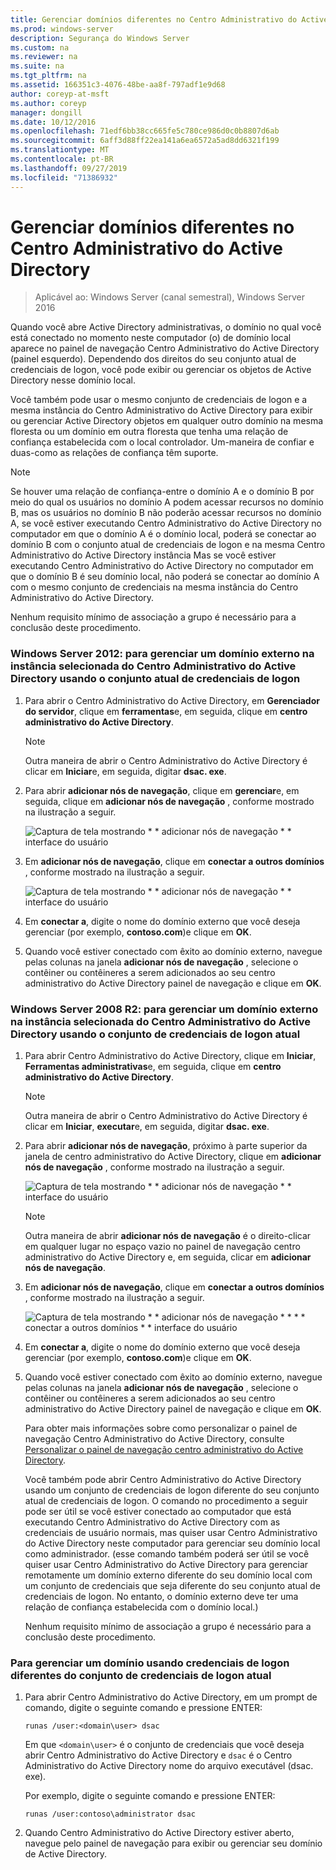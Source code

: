 ```yaml
---
title: Gerenciar domínios diferentes no Centro Administrativo do Active Directory
ms.prod: windows-server
description: Segurança do Windows Server
ms.custom: na
ms.reviewer: na
ms.suite: na
ms.tgt_pltfrm: na
ms.assetid: 166351c3-4076-48be-aa8f-797adf1e9d68
author: coreyp-at-msft
ms.author: coreyp
manager: dongill
ms.date: 10/12/2016
ms.openlocfilehash: 71edf6bb38cc665fe5c780ce986d0c0b8807d6ab
ms.sourcegitcommit: 6aff3d88ff22ea141a6ea6572a5ad8dd6321f199
ms.translationtype: MT
ms.contentlocale: pt-BR
ms.lasthandoff: 09/27/2019
ms.locfileid: "71386932"
---
```

# <a name="manage-different-domains-in-active-directory-administrative-center"></a>Gerenciar domínios diferentes no Centro Administrativo do Active Directory

>Aplicável ao: Windows Server (canal semestral), Windows Server 2016

  Quando você abre Active Directory administrativas, o domínio no qual você está conectado no momento neste computador \(o\) de domínio local aparece no painel de navegação Centro Administrativo do Active Directory \(painel esquerdo\). Dependendo dos direitos do seu conjunto atual de credenciais de logon, você pode exibir ou gerenciar os objetos de Active Directory nesse domínio local.

 Você também pode usar o mesmo conjunto de credenciais de logon e a mesma instância do Centro Administrativo do Active Directory para exibir ou gerenciar Active Directory objetos em qualquer outro domínio na mesma floresta ou um domínio em outra floresta que tenha uma relação de confiança estabelecida com o local controlador. Um\-maneira de confiar e duas\-como as relações de confiança têm suporte.

> [!NOTE]
>  Se houver uma relação de confiança\-entre o domínio A e o domínio B por meio do qual os usuários no domínio A podem acessar recursos no domínio B, mas os usuários no domínio B não poderão acessar recursos no domínio A, se você estiver executando Centro Administrativo do Active Directory no computador em que o domínio A é o domínio local, poderá se conectar ao domínio B com o conjunto atual de credenciais de logon e na mesma Centro Administrativo do Active Directory instância Mas se você estiver executando Centro Administrativo do Active Directory no computador em que o domínio B é seu domínio local, não poderá se conectar ao domínio A com o mesmo conjunto de credenciais na mesma instância do Centro Administrativo do Active Directory.

 Nenhum requisito mínimo de associação a grupo é necessário para a conclusão deste procedimento.

### <a name="windows-server-2012-to-manage-a-foreign-domain-in-the-selected-instance-of-active-directory-administrative-center-using-the-current-set-of-logon-credentials"></a>Windows Server 2012: para gerenciar um domínio externo na instância selecionada do Centro Administrativo do Active Directory usando o conjunto atual de credenciais de logon

1.  Para abrir o Centro Administrativo do Active Directory, em **Gerenciador do servidor**, clique em **ferramentas**e, em seguida, clique em **centro administrativo do Active Directory**.

    > [!NOTE]
    >  Outra maneira de abrir o Centro Administrativo do Active Directory é clicar em **Iniciar**e, em seguida, digitar **dsac. exe**.

2.  Para abrir **adicionar nós de navegação**, clique em **gerenciar**e, em seguida, clique em **adicionar nós de navegação** , conforme mostrado na ilustração a seguir.

     ![Captura de tela mostrando * * adicionar nós de navegação * * interface do usuário](media/ADDS_ADACAddNavNode.gif)

3.  Em **adicionar nós de navegação**, clique em **conectar a outros domínios** , conforme mostrado na ilustração a seguir.

     ![Captura de tela mostrando * * adicionar nós de navegação * * interface do usuário](media/ADDS_ADACConnectToDomain.gif)

4.  Em **conectar a**, digite o nome do domínio externo que você deseja gerenciar \(por exemplo, **contoso.com**\)e clique em **OK**.

5.  Quando você estiver conectado com êxito ao domínio externo, navegue pelas colunas na janela **adicionar nós de navegação** , selecione o contêiner ou contêineres a serem adicionados ao seu centro administrativo do Active Directory painel de navegação e clique em **OK**.

### <a name="windows-server-2008-r2-to-manage-a-foreign-domain-in-the-selected-instance-of-active-directory-administrative-center-using-the-current-set-of-logon-credentials"></a>Windows Server 2008 R2: para gerenciar um domínio externo na instância selecionada do Centro Administrativo do Active Directory usando o conjunto de credenciais de logon atual

1. Para abrir Centro Administrativo do Active Directory, clique em **Iniciar**, **Ferramentas administrativas**e, em seguida, clique em **centro administrativo do Active Directory**.

   > [!NOTE]
   >  Outra maneira de abrir o Centro Administrativo do Active Directory é clicar em **Iniciar**, **executar**e, em seguida, digitar **dsac. exe**.

2. Para abrir **adicionar nós de navegação**, próximo à parte superior da janela de centro administrativo do Active Directory, clique em **adicionar nós de navegação** , conforme mostrado na ilustração a seguir.

    ![Captura de tela mostrando * * adicionar nós de navegação * * interface do usuário](media/click_add_nav_nodes.gif)

   > [!NOTE]
   >  Outra maneira de abrir **adicionar nós de navegação** é o direito\-clicar em qualquer lugar no espaço vazio no painel de navegação centro administrativo do Active Directory e, em seguida, clicar em **adicionar nós de navegação**.

3. Em **adicionar nós de navegação**, clique em **conectar a outros domínios** , conforme mostrado na ilustração a seguir.

    ![Captura de tela mostrando * * adicionar nós de navegação * * * * conectar a outros domínios * * interface do usuário](media/add_nav_nodes.gif)

4. Em **conectar a**, digite o nome do domínio externo que você deseja gerenciar \(por exemplo, **contoso.com**\)e clique em **OK**.

5. Quando você estiver conectado com êxito ao domínio externo, navegue pelas colunas na janela **adicionar nós de navegação** , selecione o contêiner ou contêineres a serem adicionados ao seu centro administrativo do Active Directory painel de navegação e clique em **OK**.

   Para obter mais informações sobre como personalizar o painel de navegação Centro Administrativo do Active Directory, consulte [Personalizar o painel de navegação centro administrativo do Active Directory](customize-the-active-directory-administrative-center-navigation-pane.md).

   Você também pode abrir Centro Administrativo do Active Directory usando um conjunto de credenciais de logon diferente do seu conjunto atual de credenciais de logon. O comando no procedimento a seguir pode ser útil se você estiver conectado ao computador que está executando Centro Administrativo do Active Directory com as credenciais de usuário normais, mas quiser usar Centro Administrativo do Active Directory neste computador para gerenciar seu domínio local como administrador. \(esse comando também poderá ser útil se você quiser usar Centro Administrativo do Active Directory para gerenciar remotamente um domínio externo diferente do seu domínio local com um conjunto de credenciais que seja diferente do seu conjunto atual de credenciais de logon. No entanto, o domínio externo deve ter uma relação de confiança estabelecida com o domínio local.\)

   Nenhum requisito mínimo de associação a grupo é necessário para a conclusão deste procedimento.

### <a name="to-manage-a-domain-using-logon-credentials-that-are-different-from-the-current-set-of-logon-credentials"></a>Para gerenciar um domínio usando credenciais de logon diferentes do conjunto de credenciais de logon atual

1.  Para abrir Centro Administrativo do Active Directory, em um prompt de comando, digite o seguinte comando e pressione ENTER:

     `runas /user:<domain\user> dsac`

     Em que `<domain\user>` é o conjunto de credenciais que você deseja abrir Centro Administrativo do Active Directory e `dsac` é o Centro Administrativo do Active Directory nome do arquivo executável \(dsac. exe\).

     Por exemplo, digite o seguinte comando e pressione ENTER:

     `runas /user:contoso\administrator dsac`

2.  Quando Centro Administrativo do Active Directory estiver aberto, navegue pelo painel de navegação para exibir ou gerenciar seu domínio de Active Directory.

  

